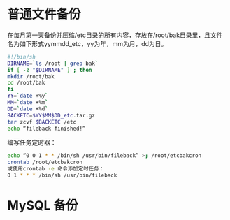 # 普通文件备份

在每月第一天备份并压缩/etc目录的所有内容，存放在/root/bak目录里，且文件名为如下形式yymmdd_etc，yy为年，mm为月，dd为日。

```sh
#!/bin/sh  
DIRNAME=`ls /root | grep bak`  
if [ -z "$DIRNAME" ] ; then  
mkdir /root/bak  
cd /root/bak  
fi  
YY=`date +%y`  
MM=`date +%m`  
DD=`date +%d`  
BACKETC=$YY$MM$DD_etc.tar.gz  
tar zcvf $BACKETC /etc  
echo “fileback finished!”
```

编写任务定时器：

```sh
echo “0 0 1 * * /bin/sh /usr/bin/fileback” >; /root/etcbakcron  
crontab /root/etcbakcron  
或使用crontab -e 命令添加定时任务：  
0 1 * * * /bin/sh /usr/bin/fileback
```

# MySQL 备份

